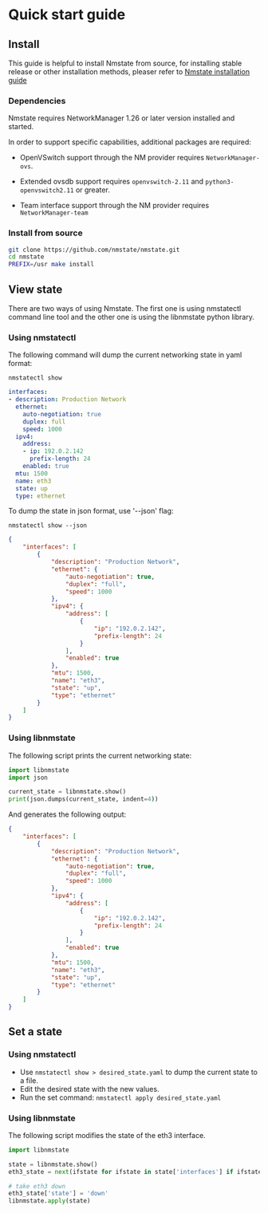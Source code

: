 # Quick start guide

## Install

This guide is helpful to install Nmstate from source, for installing stable
release or other installation methods, pleaser refer to [Nmstate installation
guide](./install.html)

### Dependencies

Nmstate requires NetworkManager 1.26 or later version installed and started.

In order to support specific capabilities, additional packages are required:
- OpenVSwitch support through the NM provider requires `NetworkManager-ovs`.

- Extended ovsdb support requires `openvswitch-2.11` and
`python3-openvswitch2.11` or greater.

- Team interface support through the NM provider requires `NetworkManager-team`

### Install from source

```bash
git clone https://github.com/nmstate/nmstate.git
cd nmstate
PREFIX=/usr make install
```

## View state

There are two ways of using Nmstate. The first one is using nmstatectl command
line tool and the other one is using the libnmstate python library.

### Using nmstatectl

The following command will dump the current networking state in yaml format:

`nmstatectl show`

```yaml
interfaces:
- description: Production Network
  ethernet:
    auto-negotiation: true
    duplex: full
    speed: 1000
  ipv4:
    address:
    - ip: 192.0.2.142
      prefix-length: 24
    enabled: true
  mtu: 1500
  name: eth3
  state: up
  type: ethernet
```

To dump the state in json format, use '--json' flag:

`nmstatectl show --json`

```json
{
    "interfaces": [
        {
            "description": "Production Network",
            "ethernet": {
                "auto-negotiation": true,
                "duplex": "full",
                "speed": 1000
            },
            "ipv4": {
                "address": [
                    {
                        "ip": "192.0.2.142",
                        "prefix-length": 24
                    }
                ],
                "enabled": true
            },
            "mtu": 1500,
            "name": "eth3",
            "state": "up",
            "type": "ethernet"
        }
    ]
}
```

### Using libnmstate

The following script prints the current networking state:

```python
import libnmstate
import json

current_state = libnmstate.show()
print(json.dumps(current_state, indent=4))
```

And generates the following output:

```json
{
    "interfaces": [
        {
            "description": "Production Network",
            "ethernet": {
                "auto-negotiation": true,
                "duplex": "full",
                "speed": 1000
            },
            "ipv4": {
                "address": [
                    {
                        "ip": "192.0.2.142",
                        "prefix-length": 24
                    }
                ],
                "enabled": true
            },
            "mtu": 1500,
            "name": "eth3",
            "state": "up",
            "type": "ethernet"
        }
    ]
}
```

## Set a state

### Using nmstatectl

- Use `nmstatectl show > desired_state.yaml` to dump the current state to a
file.
- Edit the desired state with the new values.
- Run the set command: `nmstatectl apply desired_state.yaml`

### Using libnmstate

The following script modifies the state of the eth3 interface.

```python
import libnmstate

state = libnmstate.show()
eth3_state = next(ifstate for ifstate in state['interfaces'] if ifstate['name'] == 'eth3')

# take eth3 down
eth3_state['state'] = 'down'
libnmstate.apply(state)
```
